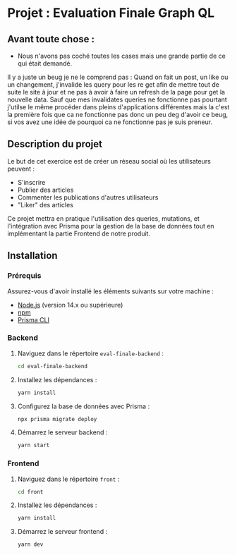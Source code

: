 # Projet : Evaluation Finale Graph QL

## Avant toute chose :

-   Nous n'avons pas coché toutes les cases mais une grande partie de ce qui était demandé.

Il y a juste un beug je ne le comprend pas : Quand on fait un post, un like ou un changement,
j'invalide les query pour les re get afin de mettre tout de suite le site à jour et ne pas à avoir
à faire un refresh de la page pour get la nouvelle data. Sauf que mes invalidates queries ne fonctionne pas
pourtant j'utilse le même procéder dans pleins d'applications différentes mais la c'est la première fois que ca ne fonctionne pas
donc un peu deg d'avoir ce beug, si vos avez une idée de pourquoi ca ne fonctionne pas je suis preneur.

## Description du projet

Le but de cet exercice est de créer un réseau social où les utilisateurs peuvent :

-   S'inscrire
-   Publier des articles
-   Commenter les publications d'autres utilisateurs
-   "Liker" des articles

Ce projet mettra en pratique l'utilisation des queries, mutations, et l'intégration avec Prisma pour la gestion de la base de données tout en implémentant la partie Frontend de notre produit.

## Installation

### Prérequis

Assurez-vous d'avoir installé les éléments suivants sur votre machine :

-   [Node.js](https://nodejs.org/) (version 14.x ou supérieure)
-   [npm](https://www.npmjs.com/)
-   [Prisma CLI](https://www.prisma.io/docs/concepts/components/prisma-cli/installation)

### Backend

1. Naviguez dans le répertoire `eval-finale-backend` :

    ```bash
    cd eval-finale-backend
    ```

2. Installez les dépendances :

    ```bash
    yarn install
    ```

3. Configurez la base de données avec Prisma :

    ```bash
    npx prisma migrate deploy
    ```

4. Démarrez le serveur backend :

    ```bash
    yarn start
    ```

### Frontend

1. Naviguez dans le répertoire `front` :

    ```bash
    cd front
    ```

2. Installez les dépendances :

    ```bash
    yarn install
    ```

3. Démarrez le serveur frontend :

    ```bash
    yarn dev
    ```
